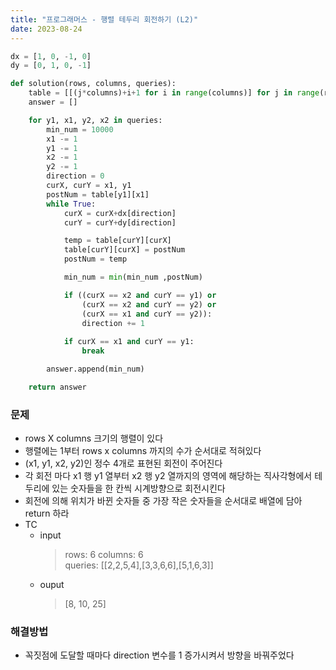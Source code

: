 ```yaml
---
title: "프로그래머스 - 행렬 테두리 회전하기 (L2)"
date: 2023-08-24
---
```


```python
dx = [1, 0, -1, 0]
dy = [0, 1, 0, -1]

def solution(rows, columns, queries):
    table = [[(j*columns)+i+1 for i in range(columns)] for j in range(rows)]
    answer = []

    for y1, x1, y2, x2 in queries:
        min_num = 10000
        x1 -= 1
        y1 -= 1
        x2 -= 1
        y2 -= 1
        direction = 0
        curX, curY = x1, y1
        postNum = table[y1][x1]
        while True:
            curX = curX+dx[direction]
            curY = curY+dy[direction]

            temp = table[curY][curX]
            table[curY][curX] = postNum
            postNum = temp

            min_num = min(min_num ,postNum)

            if ((curX == x2 and curY == y1) or
                (curX == x2 and curY == y2) or
                (curX == x1 and curY == y2)):
                direction += 1
            
            if curX == x1 and curY == y1:
                break

        answer.append(min_num)

    return answer
```

### 문제
- rows X columns 크기의 행렬이 있다
- 행렬에는 1부터 rows x columns 까지의 수가 순서대로 적혀있다
- (x1, y1, x2, y2)인 정수 4개로 표현된 회전이 주어진다
- 각 회전 마다 x1 행 y1 열부터 x2 행 y2 열까지의 영역에 해당하는 직사각형에서 테두리에 있는 숫자들을 한 칸씩 시계방향으로 회전시킨다
- 회전에 의해 위치가 바뀐 숫자들 중 가장 작은 숫자들을 순서대로 배열에 담아 return 하라
- TC
  - input
    > rows: 6 columns: 6  
    > queries: [[2,2,5,4],[3,3,6,6],[5,1,6,3]]
  - ouput
    > [8, 10, 25]

### 해결방법
- 꼭짓점에 도달할 때마다 direction 변수를 1 증가시켜서 방향을 바꿔주었다
